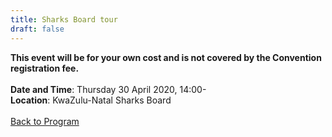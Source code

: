 ```yaml
---
title: Sharks Board tour
draft: false
---
```


**This event will be for your own cost and is not covered by the Convention registration fee.**
\
\
**Date and Time**: Thursday 30 April 2020, 14:00- \
**Location**: KwaZulu-Natal Sharks Board
\
\
[Back to Program](/program)
